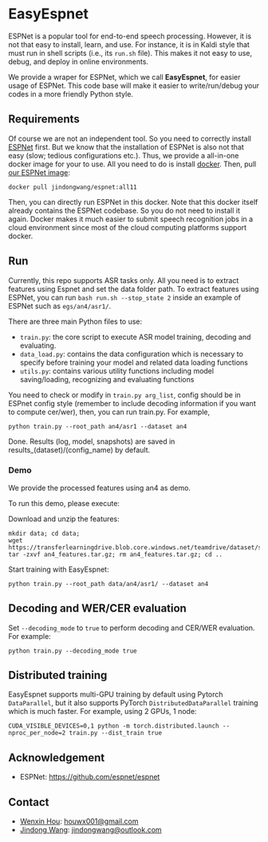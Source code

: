 # EasyEspnet

ESPNet is a popular tool for end-to-end speech processing. However, it is not that easy to install, learn, and use. For instance, it is in Kaldi style that must run in shell scripts (i.e., its `run.sh` file). This makes it not easy to use, debug, and deploy in online environments.

We provide a wraper for ESPNet, which we call **EasyEspnet**, for easier usage of ESPNet. This code base will make it easier to write/run/debug your codes in a more friendly Python style.

## Requirements

Of course we are not an independent tool. So you need to correctly install [ESPNet](https://espnet.github.io/espnet/installation.html) first. But we know that the installation of ESPNet is also not that easy (slow; tedious configurations etc.). Thus, we provide a all-in-one docker image for your to use. All you need to do is install [docker](https://docs.docker.com/engine/install/). Then, pull [our ESPNet image](https://hub.docker.com/r/jindongwang/espnet):

```
docker pull jindongwang/espnet:all11
```

Then, you can directly run ESPNet in this docker. Note that this docker itself already contains the ESPNet codebase. So you do not need to install it again.
Docker makes it much easier to submit speech recognition jobs in a cloud environment since most of the cloud computing platforms support docker.

## Run

Currently, this repo supports ASR tasks only. All you need is to extract features using Espnet and set the data folder path. To extract features using ESPNet, you can run `bash run.sh --stop_state 2` inside an example of ESPNet such as `egs/an4/asr1/`.

There are three main Python files to use:

- `train.py`: the core script to execute ASR model training, decoding and evaluating.
- `data_load.py`: contains the data configuration which is necessary to specify before training your model and related data loading functions
- `utils.py`: contains various utility functions including model saving/loading, recognizing and evaluating functions

You need to check or modify in `train.py arg_list`, config should be in ESPnet config style (remember to include decoding information if you want to compute cer/wer), then, you can run train.py. For example, 

```
python train.py --root_path an4/asr1 --dataset an4
```

Done. Results (log, model, snapshots) are saved in results_(dataset)/(config_name) by default.

### Demo

We provide the processed features using an4 as demo.

To run this demo, please execute:

Download and unzip the features:

```
mkdir data; cd data; 
wget https://transferlearningdrive.blob.core.windows.net/teamdrive/dataset/speech/an4_features.tar.gz
tar -zxvf an4_features.tar.gz; rm an4_features.tar.gz; cd ..
```
Start training with EasyEspnet: 

```
python train.py --root_path data/an4/asr1/ --dataset an4
```

## Decoding and WER/CER evaluation

Set `--decoding_mode` to `true` to perform decoding and CER/WER evaluation. For example:

```
python train.py --decoding_mode true
```

## Distributed training

EasyEspnet supports multi-GPU training by default using Pytorch `DataParallel`, but it also supports PyTorch `DistributedDataParallel` training which is much faster. For example, using 2 GPUs, 1 node: 

```
CUDA_VISIBLE_DEVICES=0,1 python -m torch.distributed.launch --nproc_per_node=2 train.py --dist_train true
```

## Acknowledgement

- ESPNet: https://github.com/espnet/espnet

## Contact

- [Wenxin Hou](https://houwenxin.github.io/): houwx001@gmail.com
- [Jindong Wang](http://www.jd92.wang/): jindongwang@outlook.com
